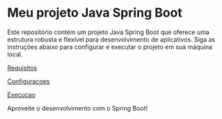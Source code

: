 # Meu projeto Java Spring Boot

Este repositório contém um projeto Java Spring Boot que oferece uma estrutura robusta e flexível para desenvolvimento de aplicativos. Siga as instruções abaixo para configurar e executar o projeto em sua máquina local.

[Requisitos](./REQUISITOS.md)

[Configuracoes](./CONFIGURACOES.md)

[Execucao](./EXECUCAO.md)

Aproveite o desenvolvimento com o Spring Boot!
